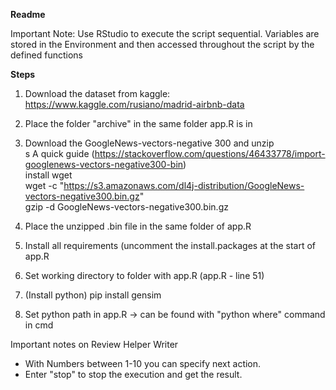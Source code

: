 **Readme**


Important Note: Use RStudio to execute the script sequential. Variables are stored in the Environment and then accessed throughout the script by the defined functions

**Steps**

1) Download the dataset from kaggle: https://www.kaggle.com/rusiano/madrid-airbnb-data
2) Place the folder "archive" in the same folder app.R is in
3) Download the GoogleNews-vectors-negative 300 and unzip <br/>s
	A quick guide (https://stackoverflow.com/questions/46433778/import-googlenews-vectors-negative300-bin) <br/>
	install wget <br/>
	wget -c "https://s3.amazonaws.com/dl4j-distribution/GoogleNews-vectors-negative300.bin.gz" <br/>
	gzip -d GoogleNews-vectors-negative300.bin.gz <br/>

4) Place the unzipped .bin file in the same folder of app.R 
5) Install all requirements (uncomment the install.packages at the start of app.R
6) Set working directory to folder with app.R (app.R - line 51)
7) (Install python) pip install gensim
8) Set python path in app.R -> can be found with "python where" command in cmd

Important notes on Review Helper Writer

- With Numbers between 1-10 you can specify next action. 
- Enter "stop" to stop the execution and get the result.